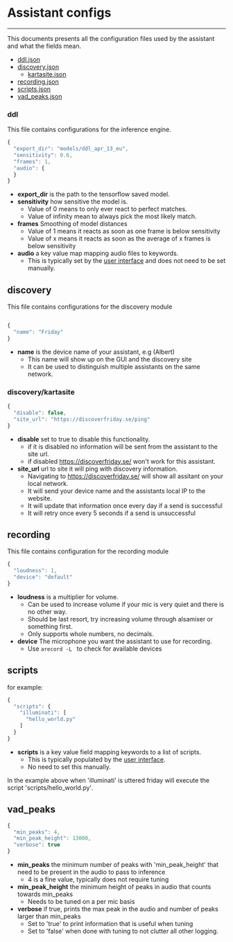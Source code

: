 # Assistant configs
---

This documents presents all the configuration files used by the assistant and what the fields mean.

- [ddl.json](#ddl)
- [discovery.json](#discovery)
  - [kartasite.json](#kartasite)
- [recording.json](#recording)
- [scripts.json](#scripts)
- [vad_peaks.json](#vad_peaks)

### ddl 

This file contains configurations for the inference engine.

```javascript
{
  "export_dir": "models/ddl_apr_13_eu",
  "sensitivity": 0.6,
  "frames": 1,
  "audio": {
  }
}
```

- **export_dir** is the path to the tensorflow saved model.
- **sensitivity** how sensitive the model is.
  - Value of 0 means to only ever react to perfect matches.
  - Value of infinity mean to always pick the most likely match. 
- **frames** Smoothing of model distances
  - Value of 1 means it reacts as soon as one frame is below sensitivity
  - Value of x means it reacts as soon as the average of x frames is below sensitivity
- **audio** a key value map mapping audio files to keywords.
  - This is typically set by the [user interface](../web/becky) and does not need to be set manually.


## discovery

This file contains configurations for the discovery module

```javascript

{
  "name": "Friday"
}
```

- **name** is the device name of your assistant, e.g (Albert)
  - This name will show up on the GUI and the discovery site
  - It can be used to distinguish multiple assistants on the same network.

### discovery/kartasite


```javascript
{
  "disable": false,
  "site_url": "https://discoverfriday.se/ping"
}
```


- **disable** set to true to disable this functionality.
  - if it is disabled no information will be sent from the assistant to the site url.
  - if disabled https://discoverfriday.se/ won't work for this assistant.
- **site_url** url to site it will ping with discovery information.
  - Navigating to https://discoverfriday.se/ will show all assitant on your local network. 
  - It will send your device name and the assistants local IP to the website.
  - It will update that information once every day if a send is successful 
  - It will retry once every 5 seconds if a send is unsuccessful 



## recording

This file contains configuration for the recording module

```javascript
{
  "loudness": 1,
  "device": "default"
}
```

- **loudness** is a multiplier for volume. 
  - Can be used to increase volume if your mic is very quiet and there is no other way.
  - Should be last resort, try increasing volume through alsamixer or something first.
  - Only supports whole numbers, no decimals.
- **device** The microphone you want the assistant to use for recording. 
  - Use ``arecord -L `` to check for available devices


## scripts

for example:

```javascript
{
  "scripts": {
    "illuminati": [
      "hello_world.py"
    ]
  }
}

```

- **scripts** is a key value field mapping keywords to a list of scripts.
  - This is typically populated by the [user interface](../web/becky).
  - No need to set this manually.

In the example above when 'illuminati' is uttered friday will execute the script 'scripts/hello_world.py'.


## vad_peaks

```javascript
{
  "min_peaks": 4,
  "min_peak_height": 13000,
  "verbose": true
}
```

- **min_peaks** the minimum number of peaks with 'min_peak_height' that need to be present in the audio to pass to inference
  - 4 is a fine value, typically does not require tuning
- **min_peak_height** the minimum height of peaks in audio that counts towards min_peaks
  - Needs to be tuned on a per mic basis
- **verbose** if true, prints the max peak in the audio and number of peaks larger than min_peaks
  - Set to 'true' to print information that is useful when tuning
  - Set to 'false' when done with tuning to not clutter all other logging.


